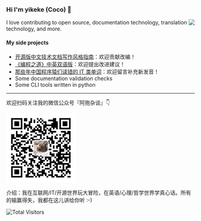 <!--
**yikeke/yikeke** is a ✨ _special_ ✨ repository because its `README.md` (this file) appears on your GitHub profile.

Here are some ideas to get you started:

- 🔭 I’m currently working on ...
- 🌱 I’m currently learning ...
- 👯 I’m looking to collaborate on ...
- 🤔 I’m looking for help with ...
- 💬 Ask me about ...
- 📫 How to reach me: ...
- 😄 Pronouns: ...
- ⚡ Fun fact: ...
-->

### Hi I'm yikeke (Coco) 👋

<img align="right" src="https://github-readme-stats.vercel.app/api?username=yikeke&show_icons=true" />

I love contributing to open source, documentation technology, translation technology, and more.

#### My side projects

- [开源版中文技术文档写作风格指南](https://zh-style-guide.readthedocs.io/)：欢迎贡献改编！
- [《编程之道》中英双语版](https://github.com/yikeke/tao-of-programming)：欢迎提出改进建议！
- [那些年中国程序猿们读错的 IT 类单词](https://cocoyi.online/pronounce.html)：欢迎留言补充新发音！
- Some documentation validation checks
- Some CLI tools written in python

---

欢迎扫码关注我的微信公众号『阿狍杂谈』👇

<img src="qrcode.jpg" alt="微信公众号二维码：阿狍杂谈" height="185" />

介绍：我在互联网/IT/开源世界玩大冒险，在英语/心理/哲学世界学真心话。所有的输赢得失，我都在这儿讲给你听 :-)

![Total Visitors](https://visitor-badge.glitch.me/badge?page_id=yikeke.yikeke)

